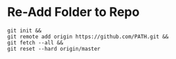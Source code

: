 # Re-Add Folder to Repo

```
git init &&
git remote add origin https://github.com/PATH.git &&
git fetch --all &&
git reset --hard origin/master
```